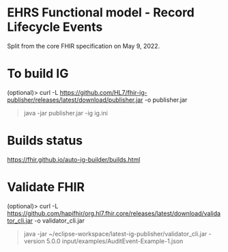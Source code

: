 # EHRS Functional model - Record Lifecycle Events
Split from the core FHIR specification on May 9, 2022.

# To build IG
(optional)> curl -L https://github.com/HL7/fhir-ig-publisher/releases/latest/download/publisher.jar -o publisher.jar
> java -jar publisher.jar -ig ig.ini

# Builds status
https://fhir.github.io/auto-ig-builder/builds.html

# Validate FHIR
(optional)> curl -L https://github.com/hapifhir/org.hl7.fhir.core/releases/latest/download/validator_cli.jar -o validator_cli.jar
> java -jar ~/eclipse-workspace/latest-ig-publisher/validator_cli.jar -version 5.0.0 input/examples/AuditEvent-Example-1.json